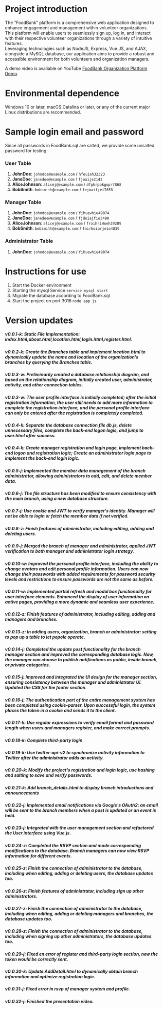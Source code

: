 # Project introduction

The "FoodBank" platform is a comprehensive web application designed to enhance engagement and management within volunteer organizations.\
This platform will enable users to seamlessly sign up, log in, and interact with their respective volunteer organizations through a variety of intuitive features.\
Leveraging technologies such as NodeJS, Express, Vue.JS, and AJAX, alongside a MySQL database, our application aims to provide a robust and accessible environment for both volunteers and organization managers.

A demo video is avaliable on YouTube [FoodBank Organization Platform Demo](https://www.youtube.com/watch?v=SKAsz3ZzhVY).

# Environmental dependence
 Windows 10 or later, macOS Catalina or later, or any of the current major Linux distributions are recommended.

# Sample login email and password
Since all passwords in FoodBank.sql are salted, we provide some unsalted password for testing:
### User Table
1. **JohnDoe**: `johndoe@example.com` / `hfeuiah32323`
2. **JaneDoe**: `janedoe@example.com` / `fjoaije2143`
3. **AliceJohnson**: `alicej@example.com` / `dfpkrpokgopr7868`
4. **BobSmith**: `bobsmith@example.com` / `fejoaifjei7658`

### Manager Table
1. **JohnDoe**: `johndoe@example.com` / `fihuewhiu49874`
2. **JaneDoe**: `janedoe@example.com` / `fjdoiajfio3490`
3. **AliceJohnson**: `alicej@example.com` / `froihri4ueh39289`
4. **BobSmith**: `bobsmith@example.com` / `fnirhoiorjeio4839`

### Administrator Table
1. **JohnDoe**: `johndoe@example.com` / `fihuewhiu49874`


# Instructions for use
 1. Start the Docker environment
 2. Starting the mysql Service:`service mysql start`
 3. Migrate the database according to FoodBank.sql
 4. Start the project on port 3018:`node app.js`

# Version updates
##### v0.0.1-k: Static File Implementation: index.html,about.html,location.html,login.html,register.html.
##### v0.0.2-k: Create the Branches table and implement location.html to dynamically update the name and location of the organization's branches by querying the Branches table.
##### v0.0.3-w: Preliminarily created a database relationship diagram, and based on the relationship diagram, initially created user, administrator, activity, and other connection tables.
##### v0.0.3-w: The user profile interface is initially completed; after the initial registration information, the user still needs to add more information to complete the registration interface, and the personal profile interface can only be entered after the registration is completely completed.
##### v0.0.4-k: Separate the database connection file db.js, delete unnecessary files, complete the back-end logon logic, and jump to user.html after success.
##### v0.0.4-k: Create manager registration and login page, implement back-end logon and registration logic; Create an administrator login page to implement the back-end login logic.
##### v0.0.5-j: Implemented the member data management of the branch administrator, allowing administrators to add, edit, and delete member data.
##### v0.0.6-j: The file structure has been modified to ensure consistency with the main branch, using a new database structure.
##### v0.0.7-j: Use cookie and JWT to verify manager's identity. Manager will not be able to login or fetch the member data if not verified.
##### v0.0.8-z: Finish features of administrator, including editing, adding and deleting users.
##### v0.0.9-j: Merged the branch of manager and administrator, applied JWT verification to both manager and administrator login strategy.
##### v0.0.10-w: Improved the personal profile interface, including the ability to change avatars and edit personal profile information. Users can now change their passwords with added requirements for password security levels and restrictions to ensure passwords are not the same as before.
##### v0.0.11-w: Implemented partial refresh and modal box functionality for user interface elements. Enhanced the display of user information on active pages, providing a more dynamic and seamless user experience.
##### v0.0.12-z: Finish features of administrator, including editing, adding and managers and branches.
##### v0.0.13-z: In adding users, organization, branch or administrator: setting to pop up a table to let popole operate.
##### v0.0.14-j: Completed the update post functionality for the branch manager section and improved the corresponding database logic. Now, the manager can choose to publish notifications as public, inside branch, or private categories.
##### v0.0.15-j: Improved and integrated the UI design for the manager section, ensuring consistency between the manager and administrator UI. Updated the CSS for the footer section.
##### v0.0.16-j: The authentication part of the entire management system has been completed using cookie-parser. Upon successful login, the system places the token in a cookie and sends it to the client.
##### v0.0.17-k: Use regular expressions to verify email format and password length when users and managers register, and make correct prompts.
##### v0.0.18-k: Complete third-party login
##### v0.0.19-k: Use twitter-api-v2 to synchronize activity information to Twitter after the administrator adds an activity.
##### v0.0.20-k: Modify the project's registration and login logic, use hashing and salting to save and verify passwords.
##### v0.0.21-k: Add branch_details.html to display branch introductions and announcements
##### v0.0.22-j: Implemented email notifications via Google's OAuth2: an email will be sent to the branch members when a post is updated or an event is held.
##### v0.0.23-j: Integrated with the user management section and refactored the User interface using Vue.js.
##### v0.0.24-z: Completed the RSVP section and made corresponding modifications to the database. Branch managers can now view RSVP information for different events.
##### v0.0.25-z: Finish the connection of administrator to the database, including when editing, adding or deleting users, the database updates too.
##### v0.0.26-z: Finish features of administrator, including sign up other administrators.
##### v0.0.27-z: Finish the connection of administrator to the database, including when editing, adding or deleting managers and branches, the database updates too.
##### v0.0.28-z: Finish the connection of administrator to the database, including when signing up other administrators, the database updates too.
##### v0.0.29-j: Fixed en error of register and third-party login section, now the token would be correctly sent.
##### v0.0.30-k: Update AddDetail.html to dynamically obtain branch information and optimize registration logic.
##### v0.0.31-j: Fixed error in rsvp of manager system and profile.
##### v0.0.32-j: Finished the presentation video.
